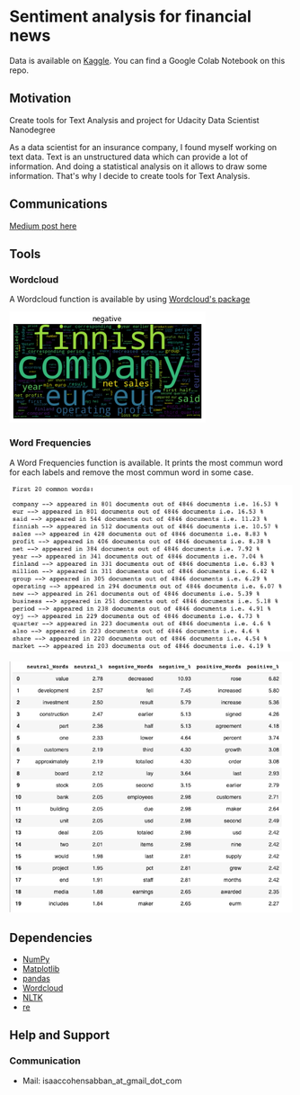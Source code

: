 # Sentiment analysis for financial news

Data is available on [Kaggle](https://www.kaggle.com/ankurzing/sentiment-analysis-for-financial-news).
You can find a Google Colab Notebook on this repo.

## Motivation
Create tools for Text Analysis and project for Udacity Data Scientist Nanodegree

As a data scientist for an insurance company, I found myself working on text data.
Text is an unstructured data which can provide a lot of information. And doing a statistical analysis on it allows to draw some information.
That's why I decide to create tools for Text Analysis.

## Communications 
[Medium post here](https://medium.com/@isaaccohensabban/exploratory-data-analysis-for-natural-language-processing-2d5a98dfd12d?sk=116eb6bc304a3732b216bae7507437ca)

## Tools

### Wordcloud
A Wordcloud function is available by using [Wordcloud's package](https://github.com/amueller/word_cloud)


![wordcloud for negative feelings](images/negative.png)

### Word Frequencies
A Word Frequencies function is available.
It prints the most commun word for each labels and remove the most commun word in some case.

![most commun word](images/word_frequencies.png)


![label frequencies](images/label_frequencies.png)

## Dependencies


* [NumPy](https://numpy.org)
* [Matplotlib](https://matplotlib.org)
* [pandas](https://pandas.pydata.org)
* [Wordcloud](https://github.com/amueller/word_cloud)
* [NLTK](https://www.nltk.org/)
* [re](https://docs.python.org/3/library/re.html)


## Help and Support

### Communication

* Mail: isaaccohensabban_at_gmail_dot_com
